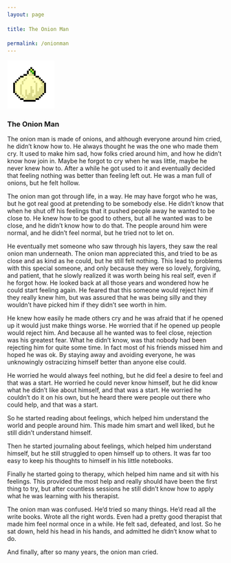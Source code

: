 ```yaml
---
layout: page

title: The Onion Man

permalink: /onionman
---
```

![Onion](/assets/onion.png)
### The Onion Man
The onion man is made of onions, and although everyone around him cried, he didn’t know how to. He always thought he was the one who made them cry. It used to make him sad, how folks cried around him, and how he didn’t know how join in. Maybe he forgot to cry when he was little, maybe he never knew how to. After a while he got used to it and eventually decided that feeling nothing was better than feeling left out. He was a man full of onions, but he felt hollow.

The onion man got through life, in a way. He may have forgot who he was, but he got real good at pretending to be somebody else. He didn’t know that when he shut off his feelings that it pushed people away he wanted to be close to. He knew how to be good to others, but all he wanted was to be close, and he didn’t know how to do that. The people around him were normal, and he didn’t feel normal, but he tried not to let on.

He eventually met someone who saw through his layers, they saw the real onion man underneath. The onion man appreciated this, and tried to be as close and as kind as he could, but he still felt nothing. This lead to problems with this special someone, and only because they were so lovely, forgiving, and patient, that he slowly realized it was worth being his real self, even if he forgot how. He looked back at all those years and wondered how he could start feeling again. He feared that this someone would reject him if they really knew him, but was assured that he was being silly and they wouldn’t have picked him if they didn’t see worth in him.

He knew how easily he made others cry and he was afraid that if he opened up it would just make things worse. He worried that if he opened up people would reject him. And because all he wanted was to feel close, rejection was his greatest fear. What he didn’t know, was that nobody had been rejecting him for quite some time. In fact most of his friends missed him and hoped he was ok. By staying away and avoiding everyone, he was unknowingly ostracizing himself better than anyone else could.

He worried he would always feel nothing, but he did feel a desire to feel and that was a start. He worried he could never know himself, but he did know what he didn’t like about himself, and that was a start. He worried he couldn’t do it on his own, but he heard there were people out there who could help, and that was a start.

So he started reading about feelings, which helped him understand the world and people around him. This made him smart and well liked, but he still didn’t understand himself.

Then he started journaling about feelings, which helped him understand himself, but he still struggled to open himself up to others. It was far too easy to keep his thoughts to himself in his little notebooks.

Finally he started going to therapy, which helped him name and sit with his feelings. This provided the most help and really should have been the first thing to try, but after countless sessions he still didn’t know how to apply what he was learning with his therapist.

The onion man was confused. He’d tried so many things. He’d read all the write books. Wrote all the right words. Even had a pretty good therapist that made him feel normal once in a while. He felt sad, defeated, and lost. So he sat down, held his head in his hands, and admitted he didn’t know what to do.


And finally, after so many years, the onion man cried.
